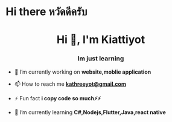 # Hi there หวัดดีครับ
<h1 align="center">Hi 👋, I'm Kiattiyot</h1>
<h3 align="center">Im just learning</h3>

- 🔭 I’m currently working on **website,moblie application**

- 📫 How to reach me **kathreeyot@gmail.com**

- ⚡ Fun fact **i copy code so much⚡⚡**

- 🌱 I’m currently learning **C#,Nodejs,Flutter,Java,react native**
